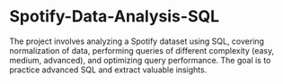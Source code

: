 # Spotify-Data-Analysis-SQL
The project involves analyzing a Spotify dataset using SQL, covering normalization of data, performing queries of different complexity (easy, medium, advanced), and optimizing query performance. The goal is to practice advanced SQL and extract valuable insights.
